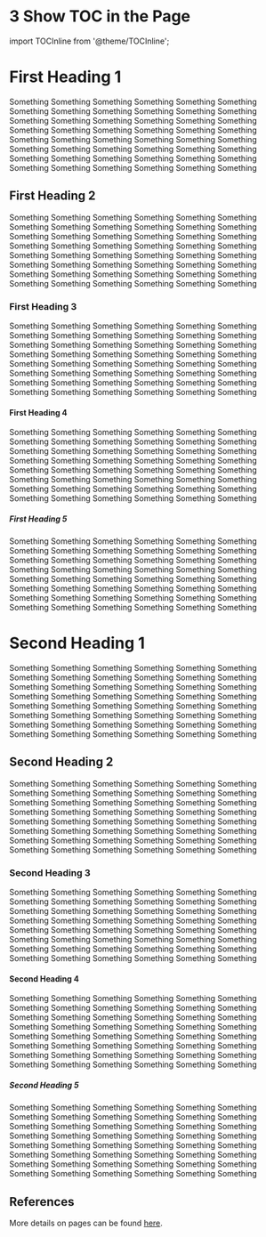 # 3 Show TOC in the Page

import TOCInline from '@theme/TOCInline';

<TOCInline toc={toc} minHeadingLevel={2} maxHeadingLevel={5} />

# First Heading 1
Something Something Something Something Something Something Something Something Something Something Something Something
Something Something Something Something Something Something Something Something Something Something Something Something
Something Something Something Something Something Something Something Something Something Something Something Something
Something Something Something Something Something Something Something Something Something Something Something Something

## First Heading 2
Something Something Something Something Something Something Something Something Something Something Something Something
Something Something Something Something Something Something Something Something Something Something Something Something
Something Something Something Something Something Something Something Something Something Something Something Something
Something Something Something Something Something Something Something Something Something Something Something Something


### First Heading 3
Something Something Something Something Something Something Something Something Something Something Something Something
Something Something Something Something Something Something Something Something Something Something Something Something
Something Something Something Something Something Something Something Something Something Something Something Something
Something Something Something Something Something Something Something Something Something Something Something Something

#### First Heading 4

Something Something Something Something Something Something Something Something Something Something Something Something
Something Something Something Something Something Something Something Something Something Something Something Something
Something Something Something Something Something Something Something Something Something Something Something Something
Something Something Something Something Something Something Something Something Something Something Something Something

##### First Heading 5
Something Something Something Something Something Something Something Something Something Something Something Something
Something Something Something Something Something Something Something Something Something Something Something Something
Something Something Something Something Something Something Something Something Something Something Something Something
Something Something Something Something Something Something Something Something Something Something Something Something


# Second Heading 1
Something Something Something Something Something Something Something Something Something Something Something Something
Something Something Something Something Something Something Something Something Something Something Something Something
Something Something Something Something Something Something Something Something Something Something Something Something
Something Something Something Something Something Something Something Something Something Something Something Something

## Second Heading 2
Something Something Something Something Something Something Something Something Something Something Something Something
Something Something Something Something Something Something Something Something Something Something Something Something
Something Something Something Something Something Something Something Something Something Something Something Something
Something Something Something Something Something Something Something Something Something Something Something Something


### Second Heading 3
Something Something Something Something Something Something Something Something Something Something Something Something
Something Something Something Something Something Something Something Something Something Something Something Something
Something Something Something Something Something Something Something Something Something Something Something Something
Something Something Something Something Something Something Something Something Something Something Something Something

#### Second Heading 4

Something Something Something Something Something Something Something Something Something Something Something Something
Something Something Something Something Something Something Something Something Something Something Something Something
Something Something Something Something Something Something Something Something Something Something Something Something
Something Something Something Something Something Something Something Something Something Something Something Something

##### Second Heading 5
Something Something Something Something Something Something Something Something Something Something Something Something
Something Something Something Something Something Something Something Something Something Something Something Something
Something Something Something Something Something Something Something Something Something Something Something Something
Something Something Something Something Something Something Something Something Something Something Something Something


## References
More details on pages can be found [here](https://docusaurus.io/docs/markdown-features/toc).